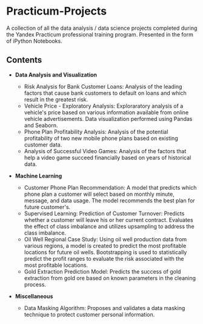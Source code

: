 # Practicum-Projects
A collection of all the data analysis / data science projects completed during the Yandex Practicum professional training program. Presented in the form of iPython Notebooks.

## Contents

* **Data Analysis and Visualization**
  * Risk Analysis for Bank Customer Loans: Analysis of the leading factors that cause bank customers to default on loans and which result in the greatest risk.
  * Vehicle Price - Exploratory Analysis: Exploraratory analysis of a vehicle's price based on various information available from online vehicle advertisements. Data visualization performed using Pandas and Seaborn.
  * Phone Plan Profitability Analysis: Analysis of the potential profitability of two new mobile phone plans based on existing customer data.
  * Analysis of Successful Video Games: Analysis of the factors that help a video game succeed financially based on years of historical data.

* **Machine Learning**
  * Customer Phone Plan Recommendation: A model that predicts which phone plan a customer will select based on monthly minute, message, and data usage. The model recommends the best plan for future customer's.
  * Supervised Learning: Prediction of Customer Turnover: Predicts whether a customer will leave his or her current contract. Evaluates the effect of class imbalance and utilizes upsampling to address the class imbalance.
  * Oil Well Regional Case Study: Using oil well production data from various regions, a model is created to predict the most profitable locations for future oil wells. Bootstrapping is used to statistically predict the profit ranges to evaluate the risk associated with the most profitable locations.
  * Gold Extraction Prediction Model: Predicts the success of gold extraction from gold ore based on known parameters in the cleaning process. 

* **Miscellaneous**
  * Data Masking Algorithm: Proposes and validates a data masking technique to protect customer personal information.


